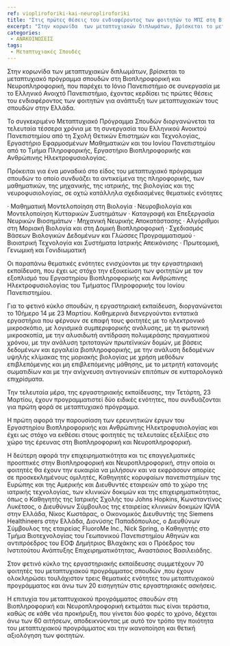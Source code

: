 ```yaml
---
ref: viopliroforiki-kai-neuropliroforiki
title: "Στις πρώτες θέσεις του ενδιαφέροντος των φοιτητών το ΜΠΣ στη Βιοπληροφορική και Νευροπληροφορική"
excerpt: "Στην κορωνίδα  των μεταπτυχιακών διπλωμάτων, βρίσκεται το μεταπτυχιακό πρόγραμμα σπουδών στη Βιοπληροφορική και Νευροπληροφορική. "
categories:
 - ΑΝΑΚΟΙΝΩΣΕΙΣ
tags:
 - Μεταπτυχιακές Σπουδές
---
```


Στην κορωνίδα  των μεταπτυχιακών διπλωμάτων, βρίσκεται το μεταπτυχιακό πρόγραμμα σπουδών στη Βιοπληροφορική και Νευροπληροφορική, που παρέχει το Ιόνιο Πανεπιστήμιο σε συνεργασία με το Ελληνικό Ανοιχτό Πανεπιστήμιο, έχοντας κερδίσει τις πρώτες θέσεις του ενδιαφέροντος των φοιτητών για ανάπτυξη των μεταπτυχιακών τους σπουδών στην Ελλάδα.

Το συγκεκριμένο Μεταπτυχιακό Πρόγραμμα Σπουδών διοργανώνεται τα τελευταία τέσσερα χρόνια  με τη συνεργασία του Ελληνικού Ανοικτού Πανεπιστημίου από τη Σχολή Θετικών Επιστημών και Τεχνολογίας, Εργαστήριο Εφαρμοσμένων Μαθηματικών και του Ιονίου Πανεπιστημίου από το Τμήμα Πληροφορικής, Εργαστήριο Βιοπληροφορικής και Ανθρώπινης Ηλεκτροφυσιολογίας.

Πρόκειται για ένα μοναδικό στο είδος του μεταπτυχιακό πρόγραμμα σπουδών το οποίο συνδυάζει τα αντικείμενα της πληροφορικής, των μαθηματικών, της μηχανικής, της ιατρικής, της βιολογίας και της νευροφυσιολογίας, σε οχτώ κατάλληλα σχεδιασμένες θεματικές ενότητες

· Μαθηματική Μοντελοποίηση στη Βιολογία
· Νευροβιολογία και Μοντελοποίηση Κυτταρικών Συστημάτων
· Καταγραφή και Επεξεργασία Νευρικών Βιοσημάτων
· Μηχανική Νευρικής Αποκατάστασης
· Αλγόριθμοι στη Μοριακή Βιολογία και στη Δομική Βιοπληροφορική
· Σχεδιασμός Βάσεων Βιολογικών Δεδομένων και Γλώσσες Προγραμματισμού
· Βιοιατρική Τεχνολογία και Συστήματα Ιατρικής Απεικόνισης
· Πρωτεομική, Γενωμική και Γονιδιωματική

Οι παραπάνω θεματικές ενότητες ενισχύονται με την εργαστηριακή εκπαίδευση, που έχει ως στόχο την εξοικείωση των φοιτητών με τον εξοπλισμό του Εργαστηρίου Βιοπληροφορικής και Ανθρώπινης Ηλεκτροφυσιολογίας του Τμήματος Πληροφορικής του Ιονίου Πανεπιστημίου.

Για το φετινό κύκλο σπουδών, η εργαστηριακή εκπαίδευση, διοργανώνεται το 10ήμερο 14 με 23 Μαρτίου. Καθημερινά διενεργούνται εντατικά εργαστήρια που φέρνουν σε επαφή τους φοιτητές με το ηλεκτρονικό μικροσκόπιο, με λογισμικά συμπεριφορικής ανάλυσης, με τη φωτονική μικροσκοπία, με την αλυσιδωτή αντίδραση πολυμεράσης πραγματικού χρόνου, με την ανάλυση τριτοταγών πρωτεϊνικών δομών, με βάσεις δεδομένων και εργαλεία βιοπληροφορικής, με την ανάλυση δεδομένων υψηλής κλίμακας της μοριακής βιολογίας με χρήση μεθόδων επιβλεπόμενης και μη επιβλεπόμενης μάθησης, με το μετρητή κατανομής σωματιδίων και με την ανίχνευση αντιγονικών επιτόπων σε κυτταρολογικά επιχρίσματα.

Την τελευταία μέρα, της εργαστηριακής εκπαίδευσης, την Τετάρτη, 23 Μαρτίου, έχουν προγραμματιστεί δύο ειδικές ενότητες, που  συνδυάζονται για πρώτη φορά σε μεταπτυχιακό πρόγραμμα.

Η πρώτη αφορά την παρουσίαση των ερευνητικών έργων του Εργαστηρίου Βιοπληροφορικής και Ανθρώπινης Ηλεκτροφυσιολογίας και έχει ως στόχο να εκθέσει στους φοιτητές τις τελευταίες εξελίξεις στο χώρο της έρευνας στη Βιοπληροφορική και Νευροπληροφορική.

Η δεύτερη αφορά την επιχειρηματικότητα και τις επαγγελματικές προοπτικές στην Βιοπληροφορική και Νευροπληροφορική, στην οποία οι φοιτητές θα έχουν την ευκαιρία να μιλήσουν και να εκφράσουν απορίες σε προσκεκλημένους ομιλητές, Καθηγητές κορυφαίων πανεπιστημίων της Ευρώπης και της Αμερικής και Διευθυντές εταιρειών από το χώρο της ιατρικής τεχνολογίας, των κλινικών δοκιμών και της επιχειρηματικότητας, όπως ο  Καθηγητής της Ιατρικής Σχολής του Johns Hopkins, Κωνσταντίνος Λυκέτσος,  ο Διευθύνων Σύμβουλος της εταιρείας κλινικών δοκιμών IQVIA στην Ελλάδα, Νίκος Κωστάρας,  ο Οικονομικός Διευθυντής της Siemens Healthineers στην Ελλάδα, Διονύσης Παπαδόπουλος, ο Διευθύνων Σύμβουλος της εταιρείας FluoroMe Inc., Nick Spring, ο Καθηγητής στο Τμήμα Βιοτεχνολογίας του Γεωπονικού Πανεπιστημίου Αθηνών και αντιπρόεδρος του ΕΟΦ Δημήτριος Βλαχάκης και ο Πρόεδρος του Ινστιτούτου Ανάπτυξης Επιχειρηματικότητας, Αναστάσιος Βασιλειάδης.


Στον φετινό κύκλο της εργαστηριακής εκπαίδευσης συμμετέχουν 70 φοιτητές του μεταπτυχιακού προγράμματος σπουδών ,που έχουν ολοκληρώσει τουλάχιστον τρεις θεματικές ενότητες του μεταπτυχιακού προγράμματος και άνω των 20 εισηγητών στις εργαστηριακές ασκήσεις.


Η επιτυχία του μεταπτυχιακού προγράμματος σπουδών στη Βιοπληροφορική και Νευροπληροφορική εκτιμάται πως είναι τεράστια, καθώς σε κάθε νέα προκήρυξη, που γίνεται δύο φορές το χρόνο, δέχεται άνω των 60 αιτήσεων, αποδεικνύοντας με αυτό τον τρόπο την ποιότητα του μεταπτυχιακού προγράμματος και την ικανοποίηση και θετική αξιολόγηση των φοιτητών.
